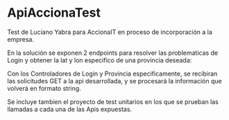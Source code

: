 # ApiAccionaTest

Test de Luciano Yabra para AccionaIT en proceso de incorporación a la empresa.

En la solución se exponen 2 endpoints para resolver las problematicas de Login y obtener la lat y lon especifico de una provincia deseada:

Con los Controladores de Login y Provincia especificamente, se recibiran las solicitudes GET a la api desarrollada, y se procesará la información que volverá en formato string.

Se incluye tambien el proyecto de test unitarios en los que se prueban las llamadas a cada una de las Apis expuestas.

